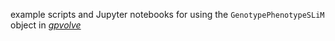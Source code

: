 example scripts and Jupyter notebooks for using the `GenotypePhenotypeSLiM` object in [*gpvolve*](https://github.com/harmslab/gpvolve)
